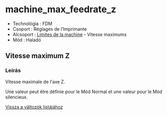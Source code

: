 # machine\_max\_feedrate\_z

* Technológia : FDM
* Csoport : Réglages de l’Imprimante
* Alcsoport : [Limites de la machine](../printer_settings/printer_settings.md#limites-de-la-machine) - Vitesse maximums
* Mód : Haladó

## Vitesse maximum Z

### Leírás

Vitesse maximale de l'axe Z.

Une valeur peut être définie pour le Mód Normal et une valeur pour le Mód silencieux.

[Vissza a változók listájához](variable_list.md)

